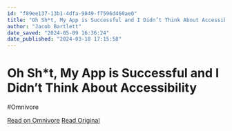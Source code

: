 ```yaml
---
id: "f89ee137-13b1-4dfa-9849-f7596d460ae0"
title: "Oh Sh*t, My App is Successful and I Didn’t Think About Accessibility"
author: "Jacob Bartlett"
date_saved: "2024-05-09 16:36:24"
date_published: "2024-03-18 17:15:58"
---
```


# Oh Sh*t, My App is Successful and I Didn’t Think About Accessibility
#Omnivore

[Read on Omnivore](https://omnivore.app/me/oh-sh-t-my-app-is-successful-and-i-didn-t-think-about-accessibil-18f5dff9a6b)
[Read Original](https://jacobbartlett.substack.com/p/oh-sht-my-app-is-successful-and-i)

